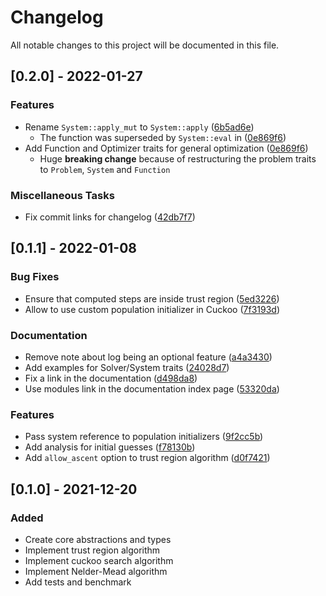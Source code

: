 # Changelog
All notable changes to this project will be documented in this file.

## [0.2.0] - 2022-01-27

### Features

- Rename `System::apply_mut` to `System::apply` ([6b5ad6e](../../commit/6b5ad6ec5e7b1e94c3dd8f511df5bfea01db916f))
  - The function was superseded by `System::eval` in ([0e869f6](../../commit/0e869f656852369ed47f23aff76f04d56d62620d))
- Add Function and Optimizer traits for general optimization ([0e869f6](../../commit/0e869f656852369ed47f23aff76f04d56d62620d))
  - Huge **breaking change** because of restructuring the problem traits to `Problem`, `System` and `Function`

### Miscellaneous Tasks

- Fix commit links for changelog ([42db7f7](../../commit/42db7f794fa232c1df057da3844a01e357e05431))

## [0.1.1] - 2022-01-08

### Bug Fixes

- Ensure that computed steps are inside trust region ([5ed3226](../../commit/5ed32266efe2fcf2e0e3b58335e3d00fe80e3310))
- Allow to use custom population initializer in Cuckoo ([7f3193d](../../commit/7f3193d4c092e1f7c2864c6bc2fb3590b3ebce58))

### Documentation

- Remove note about log being an optional feature ([a4a3430](../../commit/a4a3430a5ee0d30fceba3b9bcce8ff2265e7e109))
- Add examples for Solver/System traits ([24028d7](../../commit/24028d7b276ead14af4742176ab60f75bdb216b6))
- Fix a link in the documentation ([d498da8](../../commit/d498da80003bfda43512777d3c3b83a07d175396))
- Use modules link in the documentation index page ([53320da](../../commit/53320da28857197cec5e9d5a3fdd94bd6f778753))

### Features

- Pass system reference to population initializers ([9f2cc5b](../../commit/9f2cc5bc3ab7e111b21c9013cf9bf2df2f74a70f))
- Add analysis for initial guesses ([f78130b](../../commit/f78130b751024d334a0c1b90600283d537f2bc9e))
- Add `allow_ascent` option to trust region algorithm ([d0f7421](../../commit/d0f74211df8c45967db05fc2c95c35071bbeaf5a))

## [0.1.0] - 2021-12-20

### Added

- Create core abstractions and types
- Implement trust region algorithm
- Implement cuckoo search algorithm
- Implement Nelder-Mead algorithm
- Add tests and benchmark
